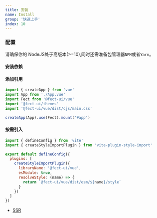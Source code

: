 ```yaml
---
title: 安装
name: Install
group: '快速上手'
index: 10
---
```


### 配置

请确保你的 <fe-link href="https://nodejs.org/en/">NodeJS</fe-link>处于高版本(>=10),同时还需准备包管理器`NPM`或者`Yarn`。

<h4>
    <fe-dot type="success">安装依赖</fe-dot>
</h4>

<fe-tabs hide-divider hide-border class="install-tab">
    <fe-tab title="Yarn">
        <fe-snippet text="yarn add @fect-ui/vue" />
    </fe-tab>
    <fe-tab title="Npm">
        <fe-snippet text="npm install @fect-ui/vue" />
    </fe-tab>
</fe-tabs>
<fe-spacer :y="0.5"/>
<h4>
    <fe-dot type="success">添加引用</fe-dot>
</h4>

<fe-code block name="src/main.js">

```js
import { createApp } from 'vue'
import App from './App.vue'
import Fect from '@fect-ui/vue'
import '@fect-ui/themes'
import '@fect-ui/vue/dist/cjs/main.css'

createApp(App).use(Fect).mount('#app')
```

</fe-code>

<h4>
    <fe-dot type="success">按需引入</fe-dot>
</h4>

<fe-code block name="vite.config.js">

```js
import { defineConfig } from 'vite'
import { createStyleImportPlugin } from 'vite-plugin-style-import'

export default defineConfig({
  plugins: [
    createStyleImportPlugin({
      libraryName: '@fect-ui/vue',
      esModule: true,
      resolveStyle: (name) => {
        return `@fect-ui/vue/dist/esm/${name}/style`
      }
    })
  ]
})
```

</fe-code>

- [SSR](https://github.com/fect-org/example/tree/master/nuxt-getting-stared)
